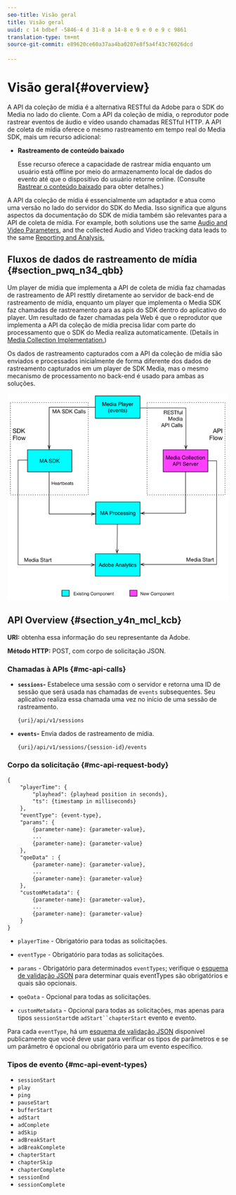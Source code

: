 ```yaml
---
seo-title: Visão geral
title: Visão geral
uuid: c 14 bdbef -5846-4 d 31-8 a 14-8 e 9 e 0 e 9 c 9861
translation-type: tm+mt
source-git-commit: e89620ce60a37aa4ba0207e8f5a4f43c76026dcd

---
```



# Visão geral{#overview}

A API da coleção de mídia é a alternativa RESTful da Adobe para o SDK do Media no lado do cliente. Com a API da coleção de mídia, o reprodutor pode rastrear eventos de áudio e vídeo usando chamadas RESTful HTTP. A API de coleta de mídia oferece o mesmo rastreamento em tempo real do Media SDK, mais um recurso adicional:

* **Rastreamento de conteúdo baixado**

   Esse recurso oferece a capacidade de rastrear mídia enquanto um usuário está offline por meio do armazenamento local de dados do evento até que o dispositivo do usuário retorne online. (Consulte [Rastrear o conteúdo baixado](track-downloaded-content.md) para obter detalhes.)

A API da coleção de mídia é essencialmente um adaptador e atua como uma versão no lado do servidor do SDK do Media. Isso significa que alguns aspectos da documentação do SDK de mídia também são relevantes para a API de coleta de mídia. For example, both solutions use the same [Audio and Video Parameters](/help/metrics-and-metadata/audio-video-parameters.md), and the collected Audio and Video tracking data leads to the same [Reporting and Analysis.](/help/media-reports/media-reports-enable.md)

## Fluxos de dados de rastreamento de mídia {#section_pwq_n34_qbb}

Um player de mídia que implementa a API de coleta de mídia faz chamadas de rastreamento de API resttly diretamente ao servidor de back-end de rastreamento de mídia, enquanto um player que implementa o Media SDK faz chamadas de rastreamento para as apis do SDK dentro do aplicativo do player. Um resultado de fazer chamadas pela Web é que o reprodutor que implementa a API da coleção de mídia precisa lidar com parte do processamento que o SDK do Media realiza automaticamente. (Details in [Media Collection Implementation.](mc-api-impl/mc-api-quick-start.md))

Os dados de rastreamento capturados com a API da coleção de mídia são enviados e processados inicialmente de forma diferente dos dados de rastreamento capturados em um player de SDK Media, mas o mesmo mecanismo de processamento no back-end é usado para ambas as soluções.

![](assets/col_api_overview_simple.png)

## API Overview {#section_y4n_mcl_kcb}

**URI:** obtenha essa informação do seu representante da Adobe.

**Método HTTP:** POST, com corpo de solicitação JSON.

### Chamadas à APIs {#mc-api-calls}

* **`sessions`-** Estabelece uma sessão com o servidor e retorna uma ID de sessão que será usada nas chamadas de `events` subsequentes. Seu aplicativo realiza essa chamada uma vez no início de uma sessão de rastreamento.

   ```
   {uri}/api/v1/sessions
   ```

* **`events`-** Envia dados de rastreamento de mídia.

   ```
   {uri}/api/v1/sessions/{session-id}/events
   ```

### Corpo da solicitação {#mc-api-request-body}

```
{ 
    "playerTime": { 
        "playhead": {playhead position in seconds}, 
        "ts": {timestamp in milliseconds} 
    }, 
    "eventType": {event-type}, 
    "params": { 
        {parameter-name}: {parameter-value}, 
        ... 
        {parameter-name}: {parameter-value} 
    }, 
    "qoeData" : { 
        {parameter-name}: {parameter-value}, 
        ... 
        {parameter-name}: {parameter-value} 
    }, 
    "customMetadata": { 
        {parameter-name}: {parameter-value}, 
        ... 
        {parameter-name}: {parameter-value} 
    } 
} 
```

* `playerTime` - Obrigatório para todas as solicitações.
* `eventType` - Obrigatório para todas as solicitações.
* `params` - Obrigatório para determinados `eventTypes`; verifique o [esquema de validação JSON](mc-api-ref/mc-api-json-validation.md) para determinar quais eventTypes são obrigatórios e quais são opcionais.

* `qoeData` - Opcional para todas as solicitações.
* `customMetadata` - Opcional para todas as solicitações, mas apenas para tipos `sessionStart`de `adStart``chapterStart` evento e evento.

Para cada `eventType`, há um [esquema de validação JSON](mc-api-ref/mc-api-json-validation.md) disponível publicamente que você deve usar para verificar os tipos de parâmetros e se um parâmetro é opcional ou obrigatório para um evento específico.

### Tipos de evento {#mc-api-event-types}

* `sessionStart`
* `play`
* `ping`
* `pauseStart`
* `bufferStart`
* `adStart`
* `adComplete`
* `adSkip`
* `adBreakStart`
* `adBreakComplete`
* `chapterStart`
* `chapterSkip`
* `chapterComplete`
* `sessionEnd`
* `sessionComplete`

